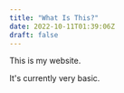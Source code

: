 ```yaml
---
title: "What Is This?"
date: 2022-10-11T01:39:06Z
draft: false
---
```


This is my website.

It's currently very basic.
